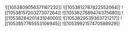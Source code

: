 ![[1053809056371167232]]
![[1053812787422552064]]
![[1053815720327307264]]
![[1053827689474375680]]
![[1053828420143104000]]
![[1053829539363721217]]
![[1053857765553106945]]
![[1053992157470588929]]
